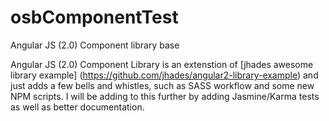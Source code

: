 # osbComponentTest
Angular JS (2.0) Component library base

Angular JS (2.0) Component Library is an extenstion of [jhades awesome library example] (https://github.com/jhades/angular2-library-example) and just adds a few bells and whistles, such as SASS workflow and some new NPM scripts. I will be adding to this further by adding Jasmine/Karma tests as well as better documentation.
